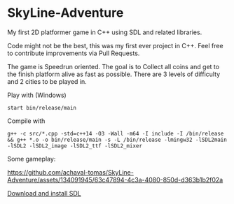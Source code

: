 # SkyLine-Adventure
My first 2D platformer game in C++ using SDL and related libraries.

Code might not be the best, this was my first ever project in C++. Feel free to contribute improvements via Pull Requests.

The game is Speedrun oriented. The goal is to Collect all coins and get to the finish platform alive as fast as possible. There are 3 levels of difficulty and 2 cities to be played in.

Play with (Windows)
````
start bin/release/main
````
Compile with
````
g++ -c src/*.cpp -std=c++14 -O3 -Wall -m64 -I include -I /bin/release && g++ *.o -o bin/release/main -s -L /bin/release -lmingw32 -lSDL2main -lSDL2 -lSDL2_image -lSDL2_ttf -lSDL2_mixer
````

Some gameplay:

https://github.com/achaval-tomas/SkyLine-Adventure/assets/134091945/63c47894-4c3a-4080-850d-d363b1b2f02a

[Download and install SDL](https://www.libsdl.org/)
